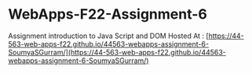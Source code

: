 # WebApps-F22-Assignment-6
Assignment introduction to Java Script and DOM
Hosted At : [https://44-563-web-apps-f22.github.io/44563-webapps-assignment-6-SoumyaSGurram/](https://44-563-web-apps-f22.github.io/44563-webapps-assignment-6-SoumyaSGurram/)
